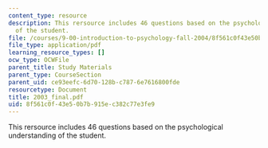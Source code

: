 ```yaml
---
content_type: resource
description: This rersource includes 46 questions based on the psychological understanding
  of the student.
file: /courses/9-00-introduction-to-psychology-fall-2004/8f561c0f43e50b7b915ec382c77e3fe9_2003_final.pdf
file_type: application/pdf
learning_resource_types: []
ocw_type: OCWFile
parent_title: Study Materials
parent_type: CourseSection
parent_uid: ce93eefc-6d70-128b-c787-6e7616800fde
resourcetype: Document
title: 2003_final.pdf
uid: 8f561c0f-43e5-0b7b-915e-c382c77e3fe9
---
```

This rersource includes 46 questions based on the psychological understanding of the student.

